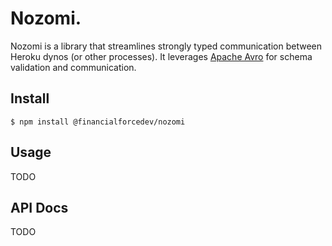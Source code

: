 # Nozomi.

Nozomi is a library that streamlines strongly typed communication between Heroku dynos (or other processes).
It leverages [Apache Avro](https://avro.apache.org/) for schema validation and communication.

## Install

```
$ npm install @financialforcedev/nozomi
```

## Usage

TODO

## API Docs

TODO